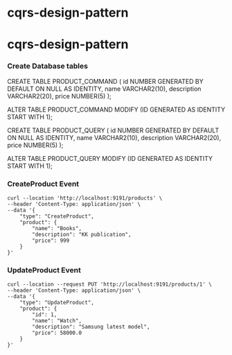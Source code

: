 # cqrs-design-pattern
# cqrs-design-pattern

### Create Database tables

CREATE TABLE PRODUCT_COMMAND (
 	id NUMBER GENERATED BY DEFAULT ON NULL AS IDENTITY,
	name VARCHAR2(10),
	description VARCHAR2(20),
	price NUMBER(5)
);

ALTER TABLE PRODUCT_COMMAND MODIFY (ID GENERATED AS IDENTITY START WITH 1);

CREATE TABLE PRODUCT_QUERY (
 	id NUMBER GENERATED BY DEFAULT ON NULL AS IDENTITY,
	name VARCHAR2(10),
	description VARCHAR2(20),
	price NUMBER(5)
);

ALTER TABLE PRODUCT_QUERY MODIFY (ID GENERATED AS IDENTITY START WITH 1);

### CreateProduct Event
```
curl --location 'http://localhost:9191/products' \
--header 'Content-Type: application/json' \
--data '{
    "type": "CreateProduct",
    "product": {
        "name": "Books",
        "description": "KK publication",
        "price": 999
    }
}'
```
### UpdateProduct Event
```
curl --location --request PUT 'http://localhost:9191/products/1' \
--header 'Content-Type: application/json' \
--data '{
    "type": "UpdateProduct",
    "product": {
        "id": 1,
        "name": "Watch",
        "description": "Samsung latest model",
        "price": 58000.0
    }
}'
```
